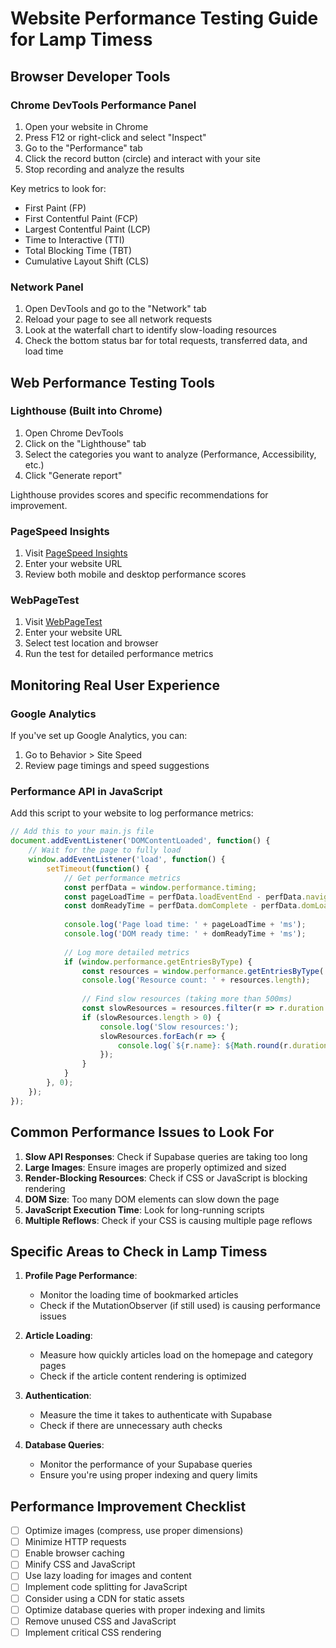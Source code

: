 # Website Performance Testing Guide for Lamp Timess

## Browser Developer Tools

### Chrome DevTools Performance Panel
1. Open your website in Chrome
2. Press F12 or right-click and select "Inspect"
3. Go to the "Performance" tab
4. Click the record button (circle) and interact with your site
5. Stop recording and analyze the results

Key metrics to look for:
- First Paint (FP)
- First Contentful Paint (FCP)
- Largest Contentful Paint (LCP)
- Time to Interactive (TTI)
- Total Blocking Time (TBT)
- Cumulative Layout Shift (CLS)

### Network Panel
1. Open DevTools and go to the "Network" tab
2. Reload your page to see all network requests
3. Look at the waterfall chart to identify slow-loading resources
4. Check the bottom status bar for total requests, transferred data, and load time

## Web Performance Testing Tools

### Lighthouse (Built into Chrome)
1. Open Chrome DevTools
2. Click on the "Lighthouse" tab
3. Select the categories you want to analyze (Performance, Accessibility, etc.)
4. Click "Generate report"

Lighthouse provides scores and specific recommendations for improvement.

### PageSpeed Insights
1. Visit [PageSpeed Insights](https://pagespeed.web.dev/)
2. Enter your website URL
3. Review both mobile and desktop performance scores

### WebPageTest
1. Visit [WebPageTest](https://www.webpagetest.org/)
2. Enter your website URL
3. Select test location and browser
4. Run the test for detailed performance metrics

## Monitoring Real User Experience

### Google Analytics
If you've set up Google Analytics, you can:
1. Go to Behavior > Site Speed
2. Review page timings and speed suggestions

### Performance API in JavaScript
Add this script to your website to log performance metrics:

```javascript
// Add this to your main.js file
document.addEventListener('DOMContentLoaded', function() {
    // Wait for the page to fully load
    window.addEventListener('load', function() {
        setTimeout(function() {
            // Get performance metrics
            const perfData = window.performance.timing;
            const pageLoadTime = perfData.loadEventEnd - perfData.navigationStart;
            const domReadyTime = perfData.domComplete - perfData.domLoading;
            
            console.log('Page load time: ' + pageLoadTime + 'ms');
            console.log('DOM ready time: ' + domReadyTime + 'ms');
            
            // Log more detailed metrics
            if (window.performance.getEntriesByType) {
                const resources = window.performance.getEntriesByType('resource');
                console.log('Resource count: ' + resources.length);
                
                // Find slow resources (taking more than 500ms)
                const slowResources = resources.filter(r => r.duration > 500);
                if (slowResources.length > 0) {
                    console.log('Slow resources:');
                    slowResources.forEach(r => {
                        console.log(`${r.name}: ${Math.round(r.duration)}ms`);
                    });
                }
            }
        }, 0);
    });
});
```

## Common Performance Issues to Look For

1. **Slow API Responses**: Check if Supabase queries are taking too long
2. **Large Images**: Ensure images are properly optimized and sized
3. **Render-Blocking Resources**: Check if CSS or JavaScript is blocking rendering
4. **DOM Size**: Too many DOM elements can slow down the page
5. **JavaScript Execution Time**: Look for long-running scripts
6. **Multiple Reflows**: Check if your CSS is causing multiple page reflows

## Specific Areas to Check in Lamp Timess

1. **Profile Page Performance**:
   - Monitor the loading time of bookmarked articles
   - Check if the MutationObserver (if still used) is causing performance issues

2. **Article Loading**:
   - Measure how quickly articles load on the homepage and category pages
   - Check if the article content rendering is optimized

3. **Authentication**:
   - Measure the time it takes to authenticate with Supabase
   - Check if there are unnecessary auth checks

4. **Database Queries**:
   - Monitor the performance of your Supabase queries
   - Ensure you're using proper indexing and query limits

## Performance Improvement Checklist

- [ ] Optimize images (compress, use proper dimensions)
- [ ] Minimize HTTP requests
- [ ] Enable browser caching
- [ ] Minify CSS and JavaScript
- [ ] Use lazy loading for images and content
- [ ] Implement code splitting for JavaScript
- [ ] Consider using a CDN for static assets
- [ ] Optimize database queries with proper indexing and limits
- [ ] Remove unused CSS and JavaScript
- [ ] Implement critical CSS rendering
